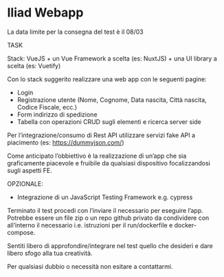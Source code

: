 # Iliad Webapp

La data limite per la consegna del test è il 08/03

TASK

Stack: VueJS + un Vue Framework a scelta (es: NuxtJS) + una UI library a scelta (es: Vuetify)

Con lo stack suggerito realizzare una web app con le seguenti pagine:

- Login
- Registrazione utente (Nome, Cognome, Data nascita, Città nascita, Codice Fiscale, ecc.)
- Form indirizzo di spedizione
- Tabella con operazioni CRUD sugli elementi e ricerca server side

Per l’integrazione/consumo di Rest API utilizzare servizi fake API a piacimento (es: <https://dummyjson.com/>)

Come anticipato l’obbiettivo è la realizzazione di un’app che sia graficamente piacevole e fruibile da qualsiasi dispositivo focalizzandosi sugli aspetti FE.

OPZIONALE:

- Integrazione di un JavaScript Testing Framework e.g. cypress

Terminato il test procedi con l’inviare il necessario per eseguire l’app. Potrebbe essere un file zip o un repo github privato da condividere con all’interno il necessario i.e. istruzioni per il run/dockerfile e docker-compose.

Sentiti libero di approfondire/integrare nel test quello che desideri e dare libero sfogo alla tua creatività.

Per qualsiasi dubbio o necessità non esitare a contattarmi.
